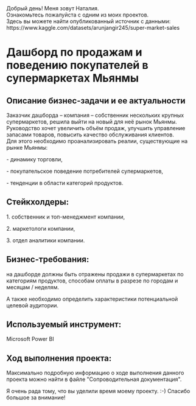 <!DOCTYPE html>
<body>
                <span class="content__description">Добрый день! Меня зовут Наталия. <br/> Ознакомьтесь пожалуйста с одним из моих проектов.  <br/> Здесь вы можете найти опубликованный источник с данными:  <br/> https://www.kaggle.com/datasets/arunjangir245/super-market-sales</span>
                </nav>
            </div>
        </div>
        <div class="content__main">
            <h1 class="content__about-header">Дашборд по продажам и поведению покупателей в супермаркетах Мьянмы</h1>
            <div class="content__main-item">
                <div class="main-item__description">
                   <h2 class="content__subheader">Описание бизнес-задачи и ее актуальности</h2>
                    <p>Заказчик дашборда – компания – собственник нескольких крупных супермаркетов, решила выйти на новый для неё рынок Мьянмы. <br/> Руководство хочет увеличить объём продаж,  улучшить управление запасами товаров,  повысить качество обслуживания клиентов.  <br/> Для этого необходимо проанализировать реалии, существующие на рынке Мьянмы:<p>
- динамику торговли,</p>
- покупательское поведение потребителей супермаркетов,</p>
- тенденции в области категорий продуктов.
</p>
                </div>
              <h2 class="content__subheader">Стейкхолдеры:</h2>
                    <p>1. собственник и топ-менеджмент компании,</p>
               <p>2. маркетологи компании,</p>
               <p>3. отдел аналитики компании.</p>
                </div>
            <h2 class="content__subheader">Бизнес-требования:</h2>
                    <p>на дашборде должны быть отражены продажи в супермаркетах по категориям продуктов, способам оплаты в разрезе по городам и месяцам / неделям.</p>
               <p>А также необходимо  определить  характеристики потенциальной целевой аудитории.</p>
                </div>
           <h2 class="content__subheader">Используемый инструмент:</h2>
                    <p>Microsoft Power BI</p>
            </div>
    <h2 class="content__subheader">Ход выполнения проекта:</h2>
               <p>Максимально подробную информацию о ходе выполнения данного проекта можно найти в файле "Сопроводительная документация".</p>
            <div class="content__main-item">
                <div class="main-item__description">
                    <p>Я очень рада тому, что вы уделили время моему проекту. :-) Спасибо большое за внимание!</p>
                </div>
</body>
</html>
